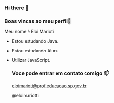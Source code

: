 ### Hi there 👋
### Boas vindas ao meu perfil💙
Meu nome é Eloi Marioti

- Estou estudando Java.
- Estou estudando Alura.
- Utilizar JavaScript.
  ### Voce pode entrar em contato comigo 📫
  eloimarioti@prof.educacao.sp.gov.br
  
  @eloimariotti
  
  
  
 

